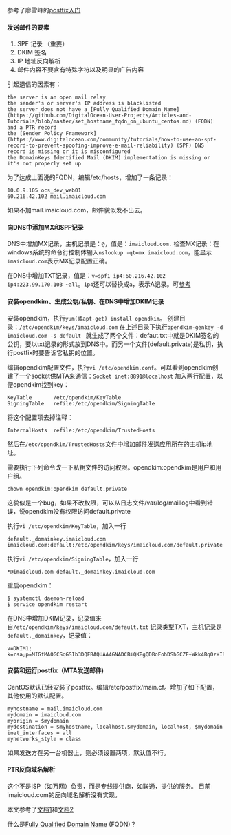 参考了廖雪峰的[postfix入门](http://www.liaoxuefeng.com/article/00137387674890099a71c0400504765b89a5fac65728976000)

#### 发送邮件的要素
1. SPF 记录 （重要）
2. DKIM 签名
3. IP 地址反向解析
4. 邮件内容不要含有特殊字符以及明显的广告内容

引起退信的因素有：
```
the server is an open mail relay
the sender's or server's IP address is blacklisted
the server does not have a [Fully Qualified Domain Name](https://github.com/DigitalOcean-User-Projects/Articles-and-Tutorials/blob/master/set_hostname_fqdn_on_ubuntu_centos.md) (FQDN) and a PTR record
the [Sender Policy Framework](https://www.digitalocean.com/community/tutorials/how-to-use-an-spf-record-to-prevent-spoofing-improve-e-mail-reliability) (SPF) DNS record is missing or it is misconfigured
the DomainKeys Identified Mail (DKIM) implementation is missing or it's not properly set up
```

为了达成上面说的FQDN，编辑/etc/hosts，增加了一条记录：
```
10.0.9.105 ocs_dev_web01
60.216.42.102 mail.imaicloud.com
```
如果不加mail.imaicloud.com，邮件貌似发不出去。

#### 向DNS中添加MX和SPF记录

DNS中增加MX记录，主机记录是：```@```，值是：```imaicloud.com.```
检查MX记录：在windows系统的命令行控制体输入```nslookup -qt=mx imaicloud.com```，能显示```imaicloud.com```表示MX记录配置正确。

在DNS中增加TXT记录，值是：```v=spf1 ip4:60.216.42.102 ip4:223.99.170.103 ~all```。```ip4```还可以替换成```a```，表示A记录。可[参考](http://www.openspf.org/Introduction)

#### 安装opendkim、生成公钥/私钥、在DNS中增加DKIM记录
安装opendkim，执行```yum(或apt-get) install opendkim```。
创建目录：```/etc/opendkim/keys/imaicloud.com```
在上述目录下执行```opendkim-genkey -d imaicloud.com -s default ```  就生成了两个文件：defaut.txt中就是DKIM签名的公钥，要以txt记录的形式放到DNS中。而另一个文件(default.private)是私钥，执行postfix时要告诉它私钥的位置。

编辑opendkim配置文件，执行```vi /etc/opendkim.conf```。可以看到opendkim创建了一个socket供MTA来通信：```Socket inet:8891@localhost```
加入两行配置，以便opendkim找到key：
```
KeyTable       /etc/opendkim/KeyTable
SigningTable   refile:/etc/opendkim/SigningTable
```
将这个配置项去掉注释：
```
InternalHosts  refile:/etc/opendkim/TrustedHosts
```
然后在```/etc/opendkim/TrustedHosts```文件中增加邮件发送应用所在的主机ip地址。

需要执行下列命令改一下私钥文件的访问权限。opendkim:opendkim是用户和用户组。
```
chown opendkim:opendkim default.private
```
这貌似是一个bug，如果不改权限，可以从日志文件/var/log/maillog中看到错误，说opendkim没有权限访问default.private

执行```vi /etc/opendkim/KeyTable```，加入一行

```
default._domainkey.imaicloud.com imaicloud.com:default:/etc/opendkim/keys/imaicloud.com/default.private
```
执行```vi /etc/opendkim/SigningTable```，加入一行

```
*@imaicloud.com default._domainkey.imaicloud.com
```
重启opendkim：
```
$ systemctl daemon-reload
$ service opendkim restart
```
在DNS中增加DKIM记录，记录值来自```/etc/opendkim/keys/imaicloud.com/default.txt```
记录类型TXT，主机记录是```default._domainkey```，记录值：

```
v=DKIM1; k=rsa;p=MIGfMA0GCSqGSIb3DQEBAQUAA4GNADCBiQKBgQDBoFohDShGCZF+Wkk4BqOz+IlcjCm9nSwDWFWjGIr1T+gDhyyUMJVJv5kP7/dVnjR/aWYx3A1Tk7gb9wJlvZrSZXF+io0EgxtZpKZnxrGjD07kREzxrWEKsQnjRVMnOW+Y1m1MWvs+4CIYBtEug3cOhuwDOXgEMhLgDERHDxFn/QIDAQAB
```
#### 安装和运行postfix（MTA发送邮件)

CentOS默认已经安装了postfix。编辑/etc/postfix/main.cf。增加了如下配置，其他使用的默认配置。
```
myhostname = mail.imaicloud.com
mydomain = imaicloud.com
myorigin = $mydomain
mydestination = $myhostname, localhost.$mydomain, localhost, $mydomain
inet_interfaces = all
mynetworks_style = class
```
如果发送方在另一台机器上，则必须设置两项，默认值不行。
#### PTR反向域名解析
这个不是ISP（如万网）负责，而是专线提供商，如联通，提供的服务。
目前imaicloud.com的反向域名解析没有实现。
 
 
本文参考了[文档1](https://www.digitalocean.com/community/tutorials/how-to-set-up-a-postfix-e-mail-server-with-dovecot)和[文档2](https://www.digitalocean.com/community/tutorials/how-to-install-and-configure-dkim-with-postfix-on-debian-wheezy)

什么是[Fully Qualified Domain Name](https://github.com/DigitalOcean-User-Projects/Articles-and-Tutorials/blob/master/set_hostname_fqdn_on_ubuntu_centos.md) (FQDN)？

